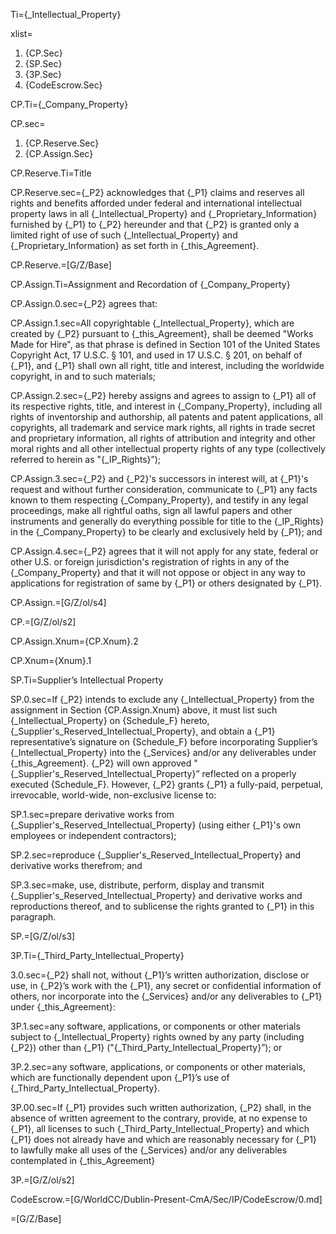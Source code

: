 Ti={_Intellectual_Property}

xlist=<ol><li>{CP.Sec}</li><li>{SP.Sec}</li><li>{3P.Sec}</li><li>{CodeEscrow.Sec}</li></ol>

CP.Ti={_Company_Property}

CP.sec=<ol><li>{CP.Reserve.Sec}</li><li>{CP.Assign.Sec}</li></ol>

CP.Reserve.Ti=Title

CP.Reserve.sec={_P2} acknowledges that {_P1} claims and reserves all rights and benefits afforded under federal and international intellectual property laws in all {_Intellectual_Property} and {_Proprietary_Information} furnished by {_P1} to {_P2} hereunder and that {_P2} is granted only a limited right of use of such {_Intellectual_Property} and {_Proprietary_Information} as set forth in {_this_Agreement}.

CP.Reserve.=[G/Z/Base]


CP.Assign.Ti=Assignment and Recordation of {_Company_Property}

CP.Assign.0.sec={_P2} agrees that:

CP.Assign.1.sec=All copyrightable {_Intellectual_Property}, which are created by {_P2} pursuant to {_this_Agreement}, shall be deemed "Works Made for Hire", as that phrase is defined in Section 101 of the United States Copyright Act, 17 U.S.C. § 101, and used in 17 U.S.C. § 201, on behalf of {_P1}, and {_P1} shall own all right, title and interest, including the worldwide copyright, in and to such materials;

CP.Assign.2.sec={_P2} hereby assigns and agrees to assign to {_P1} all of its respective rights, title, and interest in {_Company_Property}, including all rights of inventorship and authorship, all patents and patent applications, all copyrights, all trademark and service mark rights, all rights in trade secret and proprietary information, all rights of attribution and integrity and other moral rights and all other intellectual property rights of any type (collectively referred to herein as "{_IP_Rights}”);

CP.Assign.3.sec={_P2} and {_P2}'s successors in interest will, at {_P1}'s request and without further consideration, communicate to {_P1} any facts known to them respecting {_Company_Property}, and testify in any legal proceedings, make all rightful oaths, sign all lawful papers and other instruments and generally do everything possible for title to the {_IP_Rights} in the {_Company_Property} to be clearly and exclusively held by {_P1}; and

CP.Assign.4.sec={_P2} agrees that it will not apply for any state, federal or other U.S. or foreign jurisdiction's registration of rights in any of the {_Company_Property} and that it will not oppose or object in any way to applications for registration of same by {_P1} or others designated by {_P1}.

CP.Assign.=[G/Z/ol/s4]

CP.=[G/Z/ol/s2]

CP.Assign.Xnum={CP.Xnum}.2

CP.Xnum={Xnum}.1


SP.Ti=Supplier’s Intellectual Property

SP.0.sec=If {_P2} intends to exclude any {_Intellectual_Property} from the assignment in Section {CP.Assign.Xnum} above, it must list such {_Intellectual_Property} on {Schedule_F} hereto, {_Supplier's_Reserved_Intellectual_Property}, and obtain a {_P1} representative’s signature on {Schedule_F} before incorporating Supplier’s {_Intellectual_Property} into the {_Services} and/or any deliverables under {_this_Agreement}. {_P2} will own approved "{_Supplier's_Reserved_Intellectual_Property}” reflected on a properly executed {Schedule_F}. However, {_P2} grants {_P1} a fully-paid, perpetual, irrevocable, world-wide, non-exclusive license to: 

SP.1.sec=prepare derivative works from {_Supplier's_Reserved_Intellectual_Property} (using either {_P1}'s own employees or independent contractors);

SP.2.sec=reproduce {_Supplier's_Reserved_Intellectual_Property} and derivative works therefrom; and

SP.3.sec=make, use, distribute, perform, display and transmit {_Supplier's_Reserved_Intellectual_Property} and derivative works and reproductions thereof, and to sublicense the rights granted to {_P1} in this paragraph.

SP.=[G/Z/ol/s3]


3P.Ti={_Third_Party_Intellectual_Property}

3.0.sec={_P2} shall not, without {_P1}’s written authorization, disclose or use, in {_P2}’s work with the {_P1}, any secret or confidential information of others, nor incorporate into the {_Services} and/or any deliverables to {_P1} under {_this_Agreement}:

3P.1.sec=any software, applications, or components or other materials subject to {_Intellectual_Property} rights owned by any party (including {_P2}) other than {_P1} ("{_Third_Party_Intellectual_Property}”); or

3P.2.sec=any software, applications, or components or other materials, which are functionally dependent upon {_P1}’s use of {_Third_Party_Intellectual_Property}.

3P.00.sec=If {_P1} provides such written authorization, {_P2} shall, in the absence of written agreement to the contrary, provide, at no expense to {_P1}, all licenses to such {_Third_Party_Intellectual_Property} and which {_P1} does not already have and which are reasonably necessary for {_P1} to lawfully make all uses of the {_Services} and/or any deliverables contemplated in {_this_Agreement}

3P.=[G/Z/ol/s2]

CodeEscrow.=[G/WorldCC/Dublin-Present-CmA/Sec/IP/CodeEscrow/0.md]

=[G/Z/Base]
